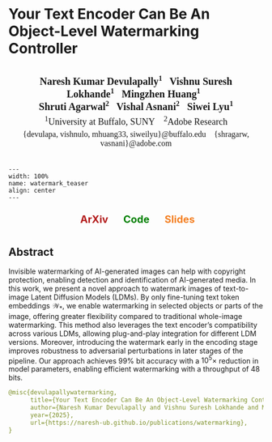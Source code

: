 # Your Text Encoder Can Be An Object-Level Watermarking Controller

<head>
  <style>
    .author-container {
      text-align: center;
      font-family: "Times New Roman", Times, serif;
      /* background: white; */
      padding: 15px;
      width: fit-content;
      margin: 20px auto;
      /* border: 2px solid black; */
      /* border-radius: 8px; */
      /* box-shadow: 4px 4px 10px rgba(0, 0, 0, 0.2); */
    }
    .author-names {
      font-size: 20px;
      font-weight: bold;
    }
    .author-names sup {
      font-size: 14px;
    }
    .affiliations {
      font-size: 18px;
      margin-top: 5px;
    }
    .emails {
      font-size: 16px;
      margin-top: 5px;
    }
  </style>
</head>

<div class="author-container">
<!-- Author Names -->
<div class="author-names">
    Naresh Kumar Devulapally<sup>1</sup> &nbsp;
    Vishnu Suresh Lokhande<sup>1</sup> &nbsp;
    Mingzhen Huang<sup>1</sup> &nbsp;
    <br>
    Shruti Agarwal<sup>2</sup> &nbsp;
    Vishal Asnani<sup>2</sup> &nbsp;
    Siwei Lyu<sup>1</sup>
</div>

<!-- Affiliations -->
<div class="affiliations">
    <sup>1</sup>University at Buffalo, SUNY &nbsp;&nbsp;
    <sup>2</sup>Adobe Research
</div>

<!-- Emails -->
<div class="emails">
    {devulapa, vishnulo, mhuang33, siweilyu}@buffalo.edu &nbsp;&nbsp;
    {shragarw, vasnani}@adobe.com
</div>
</div>

```{figure} figures/watermarking_fig1.png
---
width: 100%
name: watermark_teaser
align: center
---
```

<head>
  <link rel="stylesheet" href="https://cdnjs.cloudflare.com/ajax/libs/font-awesome/6.4.2/css/all.min.css">
  <style>
    .content {
      text-align: center;
    }
    .social-icons {
      text-align: center;
      margin-top: 10px;
    }
    .social-icons a {
      text-decoration: none;
      font-size: 20px;
      font-weight: bold;
      margin: 10px;
      color: inherit;
      display: inline-block;
    }
    .social-icons i {
      margin-right: 6px;
    }
  </style>
</head>

<div class="social-icons">
    <a href="https://arxiv.org/" target="_blank" style="color: #B31B1B;">
    <i class="fa-solid fa-file-pdf"></i>  ArXiv
    </a>
    <a href="https://github.com/" target="_blank" style="color: green;">
    <i class="fa-brands fa-github"></i>  Code
    </a>
    <a href="https://slides.com/" target="_blank" style="color: #F48024;">
    <i class="fa-solid fa-file-powerpoint"></i>  Slides
    </a>
</div>

## Abstract

Invisible watermarking of AI-generated images can help with copyright protection, enabling detection and identification of AI-generated media. In this work, we present a novel approach to watermark images of text-to-image Latent Diffusion Models (LDMs). By only fine-tuning text token embeddings $\mathcal{W}_*$, we enable watermarking in selected objects or parts of the image, offering greater flexibility compared to traditional whole-image watermarking. This method also leverages the text encoder’s compatibility across various LDMs, allowing plug-and-play integration for different LDM versions. Moreover, introducing the watermark early in the encoding stage improves robustness to adversarial perturbations in later stages of the pipeline. Our approach achieves $99\%$ bit accuracy with a $10^5 \times$ reduction in model parameters, enabling efficient watermarking with a throughput of $48$ bits.

```yaml
@misc{devulapallywatermarking,
      title={Your Text Encoder Can Be An Object-Level Watermarking Controller}, 
      author={Naresh Kumar Devulapally and Vishnu Suresh Lokhande and Mingzhen Huang and Shruti Agarwal and Vishal Asnani and Siwei Lyu},
      year={2025},
      url={https://naresh-ub.github.io/publications/watermarking}, 
}
```